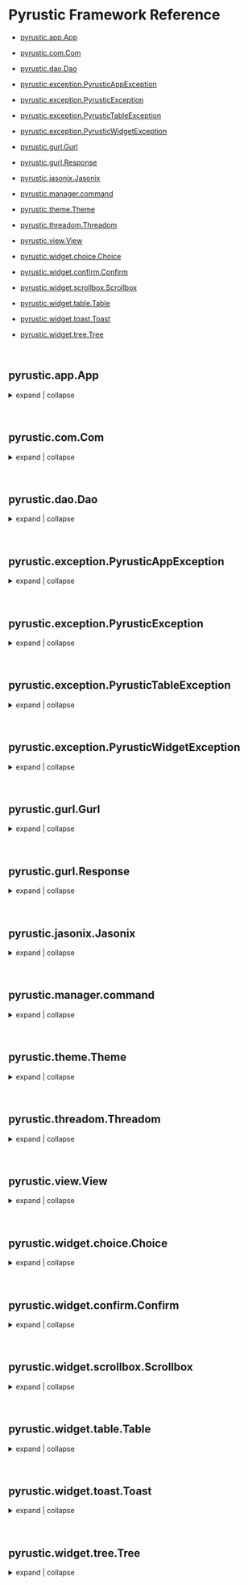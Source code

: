 # Pyrustic Framework Reference
- [pyrustic.app.App](#pyrusticappapp) 

- [pyrustic.com.Com](#pyrusticcomcom) 

- [pyrustic.dao.Dao](#pyrusticdaodao) 

- [pyrustic.exception.PyrusticAppException](#pyrusticexceptionpyrusticappexception) 

- [pyrustic.exception.PyrusticException](#pyrusticexceptionpyrusticexception) 

- [pyrustic.exception.PyrusticTableException](#pyrusticexceptionpyrustictableexception) 

- [pyrustic.exception.PyrusticWidgetException](#pyrusticexceptionpyrusticwidgetexception) 

- [pyrustic.gurl.Gurl](#pyrusticgurlgurl) 

- [pyrustic.gurl.Response](#pyrusticgurlresponse) 

- [pyrustic.jasonix.Jasonix](#pyrusticjasonixjasonix) 

- [pyrustic.manager.command](#pyrusticmanagercommand) 

- [pyrustic.theme.Theme](#pyrusticthemetheme) 

- [pyrustic.threadom.Threadom](#pyrusticthreadomthreadom) 

- [pyrustic.view.View](#pyrusticviewview) 

- [pyrustic.widget.choice.Choice](#pyrusticwidgetchoicechoice) 

- [pyrustic.widget.confirm.Confirm](#pyrusticwidgetconfirmconfirm) 

- [pyrustic.widget.scrollbox.Scrollbox](#pyrusticwidgetscrollboxscrollbox) 

- [pyrustic.widget.table.Table](#pyrusticwidgettabletable) 

- [pyrustic.widget.toast.Toast](#pyrusticwidgettoasttoast) 

- [pyrustic.widget.tree.Tree](#pyrusticwidgettreetree) 

<br>

## pyrustic.app.App


<details>
<summary>expand | collapse</summary>



<br>


### `App` 
Pyrustic Framework's entry point.
This class should be instantiated inside the file "main.py".

<br>


### `__init__` (self, package)
Create an App instance.
package: the name of the package in which the caller is. Use __package__.

It's recommended to don't write any code above this instantiation.
<br><br>

### `exit_hook` 
None
<br><br>

### `gui_config` 
Setter et Getter
Get a dict-like deepcopy of your config file if it exists and is valid.
Else you will get the default config dict.
<br><br>

### `root` 
Get the main tk root
<br><br>

### `theme` 
Get the theme object
For more information about what a theme is:
- check 'pyrustic.theme.Theme';
- then check the beautiful theme 'pyrustic.theme.cyberpunk'
<br><br>

### `view` 
Get the view object.
A view should implement "pyrustic.viewable.Viewable"
<br><br>

### `center` (self)
Center the window
<br><br>

### `exit` (self)
Exit, simply ;-)
Depending on your config file, the application will close quickly or not.
A quick exit will ignore the lifecycle of a Viewable (pyrustic.viewable).
In others words, '_on_destroy()' methods won't be called.
Exit quickly if you don't care clean-up but want the app to close as fast as possible.
<br><br>

### `maximize` (self)
Maximize the window
<br><br>

### `restart` (self)
Call this method to restart the app.
You would need to submit a new view first before calling this method.
<br><br>

### `start` (self)
Call this method to start the app.
It should be called once and put on the last line of the file.


</details>
<br><br>

## pyrustic.com.Com


<details>
<summary>expand | collapse</summary>



<br>


### `Com` 
The Event Notification Comprehension 

<br>


### `__init__` (self, tk=None, event_sep=None)
Initialize self.  See help(type(self)) for accurate signature.
<br><br>

### `event_sep` 
None
<br><br>

### `resources` 
None
<br><br>

### `subscribers` 
None
<br><br>

### `tk` 
None
<br><br>

### `pub` (self, event, data=None, sync=False)
None
<br><br>

### `req` (self, resource, res_args=None, res_kwargs=None, consumer=None, sync=False)
None
<br><br>

### `res` (self, name, handler)
None
<br><br>

### `sub` (self, event, consumer)
None
<br><br>

### `unres` (self, name)
None
<br><br>

### `unsub` (self, sid)
None


</details>
<br><br>

## pyrustic.dao.Dao


<details>
<summary>expand | collapse</summary>



<br>


### `Dao` 
It's recommended to use Dao by composition. Meaning: don't subclass it.
DAO: Data Access Object (this one is built to work with SQLite).
You give an SQL request with some params or not, it spills out the result nicely !
You can even get the list of tables or columns.

<br>


### `__init__` (self, path, creational_script=None, raise_exception=True, raise_warning=True, connection_kwargs=None)
- path: absolute path to database file

- creational_script: a path to a file, a file-like object or a string of sql code
    Example_a: "CREATE TABLE my_table(id INTEGER NOT NULL PRIMARY KEY);"
    Example_b: "/path/to/script.sql"

- raise_exception: By default, True, so exceptions (sqlite.Error) will be raised

- raise_warning: By default, True, so exceptions (sqlite.Warning) will be raised

- connection_kwargs: connections arguments used while calling the
 method "sqlite.connect()"
<br><br>

### `con` 
Connection object
<br><br>

### `creational_script` 
None
<br><br>

### `is_new` 
Returns True if the database has just been created, otherwise returns False
<br><br>

### `path` 
None
<br><br>

### `close` (self)
Well, it closes the connection
<br><br>

### `columns` (self, table)
Returns the list of columns names of the given table name
A column is like:
    (int_id, str_column_name, str_column_datatype, int_boolean_nullability,
    default_value, int_primary_key)
Example:
    [(0, "id", "INTEGER", 1, None, 1),
    (1, "name", "TEXT", 0, None, 0),
    (2, "age", "INTEGER", 1, None, 0)]

This method can raise sqlite.Error, sqlite.Warning
<br><br>

### `edit` (self, sql, param=None)
Use this method to edit your database.
Formally: Data Definition Language (DDL) and Data Manipulation Language (DML).
It returns True or False or raises sqlite.Error, sqlite.Warning
Example:
    edit( "SELECT * FROM table_x WHERE age=?", param=(15, ) )
<br><br>

### `export` (self)
export the database: it returns a string of sql code.
This method can raise sqlite.Error, sqlite.Warning
<br><br>

### `query` (self, sql, param=None)
Use this method to query your database.
Formally: Data Query Language (DQL)
It returns a tuple: (data, description).
        Data is a list with data from ur query.
        Description is a list with the name of columns related to data
    Example: ( [1, "Jack", 50], ["id", "name", "age"] )
    This method can raise sqlite.Error, sqlite.Warning
<br><br>

### `script` (self, script)
Executes the script as an sql-script. Meaning: there are multiple lines of sql.
This method returns nothing but could raise sqlite.Error, sqlite.Warning.

script could be a path to a file, a file-like object or just a string.
<br><br>

### `tables` (self)
Returns the list of tables names.
Example: ["table_1", "table_2"]
This method can raise sqlite.Error, sqlite.Warning
<br><br>

### `test` (self)
Returns True if this is a legal database, otherwise returns False


</details>
<br><br>

## pyrustic.exception.PyrusticAppException


<details>
<summary>expand | collapse</summary>



<br>


### `PyrusticAppException` 
Common base class for all non-exit exceptions.

<br>




</details>
<br><br>

## pyrustic.exception.PyrusticException


<details>
<summary>expand | collapse</summary>



<br>


### `PyrusticException` 
Common base class for all non-exit exceptions.

<br>




</details>
<br><br>

## pyrustic.exception.PyrusticTableException


<details>
<summary>expand | collapse</summary>



<br>


### `PyrusticTableException` 
Common base class for all non-exit exceptions.

<br>




</details>
<br><br>

## pyrustic.exception.PyrusticWidgetException


<details>
<summary>expand | collapse</summary>



<br>


### `PyrusticWidgetException` 
Common base class for all non-exit exceptions.

<br>




</details>
<br><br>

## pyrustic.gurl.Gurl


<details>
<summary>expand | collapse</summary>



<br>


### `Gurl` 
Gurl is a great suite for accessing the web!

<br>


### `__init__` (self, token=None, headers=None, web_cache=True, response_cache=True)
PARAMETERS:

- token: Authentication token

- headers: dict of headers. Example:
        { "Accept": "application/vnd.github.v3+json",
          "User-Agent": "Mozilla/5.0" )

- web_cache: bool, set it to True to activate the web cache

- response_cache: bool, set it to True to access cached responses
<br><br>

### `headers` 
None
<br><br>

### `token` 
None
<br><br>

### `web_cache` 
None
<br><br>

### `request` (self, url, body=None, method='GET', headers=None)
Returns a Response object 


</details>
<br><br>

## pyrustic.gurl.Response


<details>
<summary>expand | collapse</summary>



<br>


### `Response` 
None

<br>


### `__init__` (self, native=None, error=None, cached_response=None)
Initialize self.  See help(type(self)) for accurate signature.
<br><br>

### `body` 
None
<br><br>

### `cached_response` 
None
<br><br>

### `code` 
None
<br><br>

### `error` 
None
<br><br>

### `error_reason` 
None
<br><br>

### `headers` 
None
<br><br>

### `json` 
None
<br><br>

### `native` 
None
<br><br>

### `reason` 
None
<br><br>

### `status` 
None
<br><br>

### `url` 
None
<br><br>

### `header` (self, name, default=None)
None
<br><br>

### `show` (self, include_headers=False, include_body=False)
None


</details>
<br><br>

## pyrustic.jasonix.Jasonix


<details>
<summary>expand | collapse</summary>



<br>


### `Jasonix` 
Jasonix allows you to play with JSON files like toys ! (really)

<br>


### `__init__` (self, target, default=None, readonly=False)
PARAMETERS:

- target: file-like object or a path to a json file. If target is a path
 and this path doesn't exist, a new file will be created or not according
to the parameter "default

- default: file-like object or a path or a dict.

- readonly: bool
<br><br>

### `data` 
The dict-like representation of the JSON file
<br><br>

### `default` 
None
<br><br>

### `target` 
None
<br><br>

### `reload` (self)
Reload data from JSON file
<br><br>

### `save` (self)
"
Push data into the JSON file (not the default file !) if 'readonly' is False


</details>
<br><br>

## pyrustic.manager.command


<details>
<summary>expand | collapse</summary>



<br>


### `command` (line=None, target=None)
Param:
    - line is a string
    - target is a string

<br>



</details>
<br><br>

## pyrustic.theme.Theme


<details>
<summary>expand | collapse</summary>



<br>


### `Theme` 
A theme is a collection of styles and... others theme.

<br>


### `__init__` (self)
Initialize self.  See help(type(self)) for accurate signature.
<br><br>

### `styles` 
Get a list of styles that this theme contains
<br><br>

### `themes` 
Get a list of theme that this theme contains
<br><br>

### `add_style` (self, style, scope=None)
Add a style to this theme.
The style is an instance of 'pyrustic.default_style._Style'.
You don't have to directly subclass the private class '_Style'.
Instead, subclass one of the public classes in the module 'pyrustic.default_style'.
The scope here is an optional string.
When you don't set the scope, the style will be applied as it.
Example. If you add a Button style in your theme, this style will be
applied to all buttons widgets. But you can restrict this effect to a scope.
This scope could be by example "*Canvas*Button.", meaning all buttons
that are living on all Canvas, are candidates for the given style.
<br><br>

### `add_theme` (self, theme)
Add a theme to this... theme
<br><br>

### `target` (self, master)
Set this theme to master. Master here should be the root widget of your app.
You need to set the theme to master before installing others widgets on the master.


</details>
<br><br>

## pyrustic.threadom.Threadom


<details>
<summary>expand | collapse</summary>



<br>


### `Threadom` 
None

<br>


### `__init__` (self, tk, sync=False)
- tk: a tk.Tk instance or any tkinter object
- sync: boolean
<br><br>

### `consume` (self, queue, consumer=None, unpack_result=False, exception_handler=None, latency=10)
Loops through the queue, pick data, then run the callback 'consumer' with
data as argument.
Example, assume that there are these integers 3, 4 and 5 in the queue.
3 -> consumer(3); 4 -> consumer(4); 5 -> consumer(5)

- queue: the queue. See Threadom's method 'q'.
- consumer: the callback that accepts one argument or more than one if unpack_result is True
- unpack_result: if True, the result will be unpacked.
- exception_handler: callback that accepts one argument to handle any occurred exception.
- latency: integer. Milliseconds between each loop to consume the queue. By default: 10

Returns the 'qid'. You will need this 'qid' to stop, pause, resume the loop or to get info.
<br><br>

### `info` (self, qid=None)
Retrieve info from the process launched by the method 'consume'.
Returns a dict:
 {"queue": queue, "active": boolean, "consumer": callback, "unpack_result": boolean,
 "exception_handler": callback, "latency": integer}
<br><br>

### `pause` (self, qid)
Pause the process launched by the method 'consume'.
Put 0 to pause all processes
<br><br>

### `q` (self)
Creates a new Queue
<br><br>

### `resume` (self, qid)
Resume the process launched by the method 'consume'
Put 0 to resume all processes
<br><br>

### `run` (self, target, target_args=None, target_kwargs=None, consumer=None, sync=None, daemon=True, unpack_result=False, upstream_exception_handler=None, downstream_exception_handler=None)
Runs a target in background. Return False if the target is in WAITING state (sync)
- target: the callable to run
- target_args: tuple, arguments to use
- target_kwargs: dict, keyword-arguments to use
- consumer: the callback with parameter(s) that will consume the returned value by target
- sync: None or boolean to override the constructor's argument sync
- unpack_result: boolean, True, to unpack the result returned by target
- upstream_exception_handler: one parameter callback to handle the exception
    raised while running the target
- downstream_exception_handler: one parameter callback to handle the exception
    raised while calling the consumer
<br><br>

### `stop` (self, qid)
Stop the process launched by the method 'consume'.
Set 0 to stop them all.


</details>
<br><br>

## pyrustic.view.View


<details>
<summary>expand | collapse</summary>



<br>


### `View` 
Subclass this if you are going to create a view.

Lifecycle of a view:
    1- you instantiate the view
    2- '__init__()' is implicitly called
    3- you call the method '.build()'
    4- '_on_build()' is implicitly called
    5- '_on_display()' is implicitly called once the widget is visible
    6- '_on_destroy()' is implicitly called when the widget is destroyed/closed

The rules to create your view is simple:
- You need to subclass Viewable.
- You need to implement the methods '_on_build()', and optionally
    implement '_on_display()' and '_on_destroy()'.
- You need to set an instance variable '_body' with either a tk.Frame or tk.Toplevel
    in the method '_on_build()'
That's all ! Of course, when you are ready to use the view, just call the 'build()' method.
Calling the 'build()' method will return the body of the view. The one that you assigned
to the instance variable '_body'. The same body can be retrieved with the property 'body'.
The 'build()' method should be called once. Calling it more than once will still return
the body object, but the view won't be built again.
You can't re-build your same view instance after destroying its body.
You can destroy the body directly, by calling the conventional tkinter destruction method
 on the view's body. But it's recommended to destroy the view by calling the view's method
 'destroy()' inherited from the class Viewable.
The difference between these two ways of destruction is that when u call the Viewable's
 'destroy()' method, the method '_on_destroy()' will be called BEFORE the effective
 destruction of the body. If u call directly 'destroy' conventionally on the tkinter
 object (the body), the method '_on_destroy()' will be called AFTER the beginning
  of destruction of the body.

  By the way, you can use convenience methods "build_pack", "build_grid", "build_place"
  to build and pack/grid/place your widget in the master !!
  Use "build_wait" for toplevels if you want the app to wait till the window closes

<br>


### `__init__` (self)
Initialize self.  See help(type(self)) for accurate signature.
<br><br>

### `body` 
Get the body of this view.
<br><br>

### `state` 
Return the current state of the Viewable instance.
States are integers, you can use these constants:
    - viewable.NEW: the state just after instantiation;
    - viewable.BUILT: the state after the call of on_body
    - viewable.DISPLAYED: the state after the call of on_display
    - viewable.DESTROYED: the state after the call of on_destroy
<br><br>

### `build` (self)
Build the view. Return the body
<br><br>

### `build_grid` (self, cnf=None, **kwargs)
None
<br><br>

### `build_pack` (self, cnf=None, **kwargs)
None
<br><br>

### `build_place` (self, cnf=None, **kwargs)
None
<br><br>

### `build_wait` (self)
Build the view. Return the body
<br><br>

### `destroy` (self)
Destroy the body of this view


</details>
<br><br>

## pyrustic.widget.choice.Choice


<details>
<summary>expand | collapse</summary>



<br>


### `Choice` 
Choice is a dialog box to make the user select some items among others.
The Choice could be implemented with either radiobuttons or checkbuttons.

Example:

    import tkinter as tk
    from pyrustic.widget.choice import Choice

    def my_handler(result):
        print(result)

    root = tk.Tk()
    my_items = ("first", "second", "third")
    choice = Choice(root, title="Choice", header="Make a choice",
                    items=my_items, handler=my_handler)
    choice.build()
    root.mainloop()

<br>


### `__init__` (self, master=None, title=None, header=None, message=None, items=None, selected=None, flavor='radio', handler=None, geometry=None, options=None, extra_options=None)
PARAMETERS:

- master: widget parent. Example: an instance of tk.Frame

- title: title of dialog box

- header: the text to show as header

- message: the text to show as message

- use_scrollbox: bool, set it to True to make the Dialog scrollable

- items: a sequence of strings. Example: ("banana", "apple").

- selected: a sequence of indexes to indicate default selection.
Set it to None if u don't need it.

- flavor: it could be either RADIO or CHECK
for respectively radiobutton and checkbutton

- handler: a callback to be executed immediately
after closing the dialog box.
The callback should allow one parameter, the result:

    - If the flavor is RADIO,
     then, result is a tuple like: (the selected index, item string).

    - If the flavor is CHECK,
     then, result is a sequence of tuples.
     Each tuple is like: (integer, item string),
     with integer being 1 if the button has been clicked, else 0.

- geometry: str, as the dialog box is a toplevel (BODY),
 you can edit its geometry. Example: "500x300"

- options: dictionary of widgets options
    The widgets keys are: BODY, LABEL_HEADER, SCROLLBOX, LABEL_MESSAGE,
    FRAME_PANE, FRAME_FOOTER, BUTTON_CONTINUE, BUTTON_CANCEL,
    RADIOBUTTONS, CHECKBUTTONS.

    Example: Assume that you want to set the LABEL_MESSAGE's background to black
    and the BODY's background to red:
        options = { BODY: {"background": "red"},
                    LABEL_MESSAGE: {"background": "black"} }
<br><br>

### `components` 
Get the components (widgets instances) used to build this dialog.

This property returns a dict. The keys are:
    BODY, LABEL_HEADER, SCROLLBOX, LABEL_MESSAGE,
    FRAME_PANE, FRAME_FOOTER, BUTTON_CONTINUE, BUTTON_CANCEL,
    RADIOBUTTONS, CHECKBUTTONS.

Warning: radiobuttons and checkbuttons are sequences of widgets positioned
in the sequence according to the index.

Another Warning: check the presence of key before usage.
<br><br>

### `flavor` 
None
<br><br>

### `handler` 
None
<br><br>

### `header` 
None
<br><br>

### `items` 
None
<br><br>

### `message` 
None
<br><br>

### `selected` 
- If the flavor is RADIO,
     then, result is a tuple like: (the selected index, item string).
     Example: 3 items, the second has been selected:
        result = (1, "Item at index 1")

- If the flavor is CHECK,
 then, result is a sequence of tuples, each positioned in
 the sequence according to its index number.
 Each tuple is like: (integer, item string),
 with integer being 1 if the button has been clicked, else 0.
 Example: 3 items, only the last 2 are checked:
    result = ( (0, "item 1"), (1, "item 2"), (1, "item 3") )


</details>
<br><br>

## pyrustic.widget.confirm.Confirm


<details>
<summary>expand | collapse</summary>



<br>


### `Confirm` 
Confirm is a dialog box to ask the user to confirm an action.

Example:

    import tkinter as tk
    from pyrustic.widget.confirm import Confirm

    def my_handler(result):
        print(result)

    root = tk.Tk()
    confirm = Confirm(root, title="Confirm", header="Confirmation",
                    message="Do you really want to continue ?",
                    handler=my_handler)
    confirm.build()
    root.mainloop()

<br>


### `__init__` (self, master=None, title=None, header=None, message=None, handler=None, geometry=None, options=None, extra_options=None)
PARAMETERS:

- master: widget parent. Example: an instance of tk.Frame

- title: title of dialog box

- header: the text to show as header

- message: the text to show as message

- handler: a callback to be executed immediately after closing the dialog box.
    This callback should accept a boolean positional argument.
    True means Ok, confirmed.

- geometry: str, as the dialog box is a toplevel (BODY),
 you can edit its geometry. Example: "500x300"

- options: dictionary of widgets options
    The widgets keys are: BODY, LABEL_HEADER,
     LABEL_MESSAGE, FRAME_FOOTER, BUTTON_CANCEL, BUTTON_CONFIRM.

    Example: Assume that you want to set the LABEL_MESSAGE's background to black
    and the BODY's background to red:
        options = { BODY: {"background": "red"},
                    LABEL_MESSAGE: {"background": "black"} }
<br><br>

### `components` 
Get the components (widgets instances) used to build this dialog.

This property returns a dict. The keys are:
    BODY, LABEL_HEADER,
    LABEL_MESSAGE, FRAME_FOOTER, BUTTON_CANCEL, BUTTON_CONFIRM

Warning: check the presence of key before usage
<br><br>

### `handler` 
None
<br><br>

### `header` 
None
<br><br>

### `message` 
None
<br><br>

### `ok` 
Returns True if user confirmed, else get False


</details>
<br><br>

## pyrustic.widget.scrollbox.Scrollbox


<details>
<summary>expand | collapse</summary>



<br>


### `Scrollbox` 
Scrollbox is a scrollable surface. You just need to use its property "box" as
your layout's parent.

Example:

    import tkinter as tk
    from pyrustic.widget.scrollbox import Scrollbox

    root = tk.Tk()
    scrollbox = Scrollbox(root)
    scrollbox.build_pack()
    # Pack 50 Label on the box
    for i in range(50):
        label = tk.Label(scrollbox.box, text="Label {}".format(i))
        label.pack(anchor=tk.W)
    root.mainloop()

<br>


### `__init__` (self, master=None, orient='vertical', box_sticky='nswe', resizable_box=True, options=None, extra_options=None)
- master: widget parent. Example: an instance of tk.Frame

- orient: could be one of: VERTICAL, HORIZONTAL, BOTH

- options: dictionary of widgets options
    The widgets keys are: BODY, CANVAS, BOX, HSB, VSB
    Example: Assume that you want to set the CANVAS background to red
        options = {CANVAS: {"background": "red"}}
<br><br>

### `box` 
None
<br><br>

### `components` 
Get the components (widgets instances) used to build this scrollbox.

This property returns a dict. The keys are:
    BODY, CANVAS, BOX, HSB, VSB

Warning: check the presence of key before usage. Example,
the widget linked to the HSB key may be missing because
only VSB is used
<br><br>

### `orient` 
None
<br><br>

### `box_config` (self, **options)
As the BOX is an item compared to CANVAS, some
the options concerning the BOX can be edited only via
CANVAS "itemconfig" method.
Use this method to edit these options.
itemconfig options are: anchor, state, height, width.

Warning: these options are not the same as the arguments
 of BOX's own constructor !
<br><br>

### `clear` (self)
Clears the Scrollbox.
This method doesn't destruct this object but BOX's children
<br><br>

### `xview_moveto` (self, fraction)
Calls canvas's method 'xview_moveto'
Set:
    - 0: to scroll to left
    - 1: to scroll to right
<br><br>

### `yview_moveto` (self, fraction)
Calls canvas's method 'yview_moveto'
Set:
    - 0: to scroll to top
    - 1: to scroll to bottom


</details>
<br><br>

## pyrustic.widget.table.Table


<details>
<summary>expand | collapse</summary>



<br>


### `Table` 
Table supports data sorting, multiple selection modes, and more...

Example:
```python
import tkinter as tk
from pyrustic.widget.table import Table

root = tk.Tk()
my_titles = ("Name", "Job")
my_data = (("Jack", "Architect"), ("Diana", "Physicist"))
table = Table(root, titles=my_titles, data=my_data)
table.build_pack()
root.mainloop()
```

<br>


### `__init__` (self, master=None, titles=None, data=None, hidden_columns=None, sorting=True, mask=None, select_mode='browse', layout='equally', orient='both', options=None, extra_options=None)
PARAMETERS:

- master: widget parent. Example: an instance of tk.Frame

- titles: sequence of titles. Example: ("Name", "Job")

- data: sequence of sequences. Each sub-sequence must have same size as titles.
    Example: ( ("Jack, "Architect"), ("Diana", "Physicist") )

- hidden_columns: sequence of columns to hide.
    Example: (1, 2) will hide the column at the index 1 and 2.
    Example: (0, ) will hide only the first column

- sorting: boolean, set to True if you want the table to be able to do sorting when user
    clicks on a column title. Default: True

- mask: a callable that will be called at each insertion of line of data
in the table.
    The mask must accept 2 arguments:
        - index: int, index of the row (line)
        - data: the sequence of strings to insert at this given row
    The mask must returns a new data with same length or the same old data

- select_mode: selection modes: SINGLE, BROWSE,
 MULTIPLE and EXTENDED. Default: SINGLE.
 Selection modes are the same as described in the tk.Listbox's documentation.

- layout: EQUALLY or PROPORTIONALLY. Default: EQUALLY

- orient: orientation for scrollbars. BOTH or VERTICAL or HORIZONTAL

- options: dictionary of widgets options
    The widgets keys are: BODY, VSB, HSB, CANVAS, FRAME_BACKGROUND,
    FRAMES_HEADERS, LISTBOXES_COLUMNS, LABELS_SORTING and LABELS_TITLES.
    Example: Assume that you want to set the BODY's background to black
    and the horizontal scrollbar's background to red:
        options = {"BODY": {"background": "red"},
                   "HSB": {"background": "black"}}
<br><br>

### `components` 
Get the components (widgets instances) used to build this dialog.

This property returns a dict. The keys are:
    BODY, VSB, HSB, CANVAS, FRAME_BACKGROUND,
    FRAMES_HEADERS, LISTBOXES_COLUMNS, LABELS_SORTING and LABELS_TITLES
Warning: FRAMES_HEADERS, LABELS_TITLES, LABELS_SORTING
 and LISTBOXES_COLUMNS are sequences of widgets by index
<br><br>

### `data` 
None
<br><br>

### `hidden_columns` 
None
<br><br>

### `layout` 
None
<br><br>

### `mask` 
None
<br><br>

### `orient` 
None
<br><br>

### `select_mode` 
None
<br><br>

### `selection` 
Return a sequence of the current selection.
selection = ( item_1, item_2, ...)
item_i = {"index": int, "data": data}
data = a sequence of string representing the row at the index.
<br><br>

### `table_size` 
returns the length of columns and rows: (rows, cols)
Example:
    Assume that the table has 3 columns and 10 rows,
    this property will return (10, 3)
<br><br>

### `titles` 
None
<br><br>

### `cget_column` (self, index=None, option='background')
If index is None, returns a sequence of options of listboxes (columns).
Else returns the options of the column at the given index
<br><br>

### `clear` (self)
Clear the table
<br><br>

### `config_column` (self, index=None, **options)
Configure column. If index is None, all columns will be configured
<br><br>

### `delete` (self, index_start, index_end=None)
Deletes lines (rows) from the table
<br><br>

### `fill` (self, titles=None, data=None)
This will overwrite the titles and/or data with the new given titles or data
<br><br>

### `get` (self, index_start, index_end=None)
Returns a line if you don't give a 'index_end'.
Returns a sequence of lines if you give a 'index_end'.
<br><br>

### `handle_row_event` (self, sequence, handler)
This callback will be called at a specific row event (sequence = string):
    handler(table, row_data, row_index, column_index)
<br><br>

### `handle_row_selected` (self, handler)
This callback will be called at the event 'row selection':
    handler(table, row_data, row_index, column_index)
<br><br>

### `insert` (self, index, data)
Insert into the table this data at this index.
Index is an integer or the string "end" (meaning, put the data at the end of table).
This method doesn't wipe the previous data stored at this index but instead,
pull that data down.

data is a sequence of sequences of strings.

Example:
Assume you want to push the new line ("Matrix", "Cameraman") at index 0.
    insert(0, [("Matrix", "Cameraman")])
Assume you want to push ("Matrix", "Cameraman") and ("Diana", "Seller")
at index "end".
    insert("end", [("Matrix", "Cameraman"), ("Diana", "Seller")])
<br><br>

### `see` (self, index='end')
The table will scroll to the given index


</details>
<br><br>

## pyrustic.widget.toast.Toast


<details>
<summary>expand | collapse</summary>



<br>


### `Toast` 
A toast is a dialog box with or without decoration
that is displayed for a given duration.

Any "click" action on the Toast's body will close it.

Example:
    import tkinter as tk
    from pyrustic.widget.toast import Toast

    root = tk.Tk()
    toast = Toast(root, header="My Header", message="My Message")
    toast.build()
    root.mainloop()

<br>


### `__init__` (self, master=None, title=None, header=None, message=None, duration=1234, decoration=False, geometry=None, options=None, extra_options=None)
PARAMETERS:

- master: widget parent. Example: an instance of tk.Frame

- title: title of dialog box

- header: the text to show as header

- message: the text to show as message

- duration: int, in milliseconds.
    You can set None to duration to cancel the self-destroying timer

- decoration: True or False to allow Window decoration

- geometry: str, as the dialog box is a toplevel (BODY),
 you can edit its geometry. Example: "500x300"

- options: dictionary of widgets options
    The widgets keys are: BODY, LABEL_HEADER, LABEL_MESSAGE.

    Example: Assume that you want to set the LABEL_MESSAGE's background to black
    and the BODY's background to red:
        options = { BODY: {"background": "red"},
                    LABEL_MESSAGE: {"background": "black"} }
<br><br>

### `components` 
Get the components (widgets instances) used to build this Toast.

This property returns a dict. The keys are:
    BODY, LABEL_HEADER, LABEL_MESSAGE,
<br><br>

### `decoration` 
None
<br><br>

### `duration` 
None
<br><br>

### `header` 
None
<br><br>

### `message` 
None


</details>
<br><br>

## pyrustic.widget.tree.Tree


<details>
<summary>expand | collapse</summary>



<br>


### `Tree` 
Tree is the megawidget to use to display the data as a tree.
To use Tree, you need to subclass it.

pyrustic.tree.SimpleTree is a nice example to study.

Scroll to the bottom of this file at the top-level script
environment to see the usage of SimpleTree

<br>


### `__init__` (self, master=None, indent=50, spacing=10, options=None, extra_options=None)
PARAMETERS:

- master: widget parent. Example: an instance of tk.Frame

- indent: left indent

- spacing: space between two nodes

- options: dictionary of widgets options
    The widgets keys are: BODY, NODE_FRAME, HEADER_FRAME, and BOX_FRAME.
    Example: Assume that you want to set the NODE_FRAME's background to black
    and the BODY's background to red:
        options = {BODY: {"background": "red"},
                   NODE_FRAME: {"background": "black"}}
<br><br>

### `hook` 
None
<br><br>

### `indent` 
None
<br><br>

### `nodes` 
Returns sequence of nodes. Check the method 'node()' to
see how an individual node data structure looks like.
<br><br>

### `root` 
None
<br><br>

### `spacing` 
None
<br><br>

### `attach` (self, node_id)
Attaches (again) a detached node. Returns True if it worked, else False
<br><br>

### `clear` (self, node_id)
Deletes the descendants of this node. Returns True if all right, else False.
<br><br>

### `collapse` (self, node_id)
Collapses this node. Returns True if it worked, else returns False
<br><br>

### `collexp` (self, node_id)
Useful method to toggle the state collapsed/expanded of the node
<br><br>

### `delete` (self, node_id)
Deletes this node.
Returns True or False
<br><br>

### `descendants` (self, node_id)
List of descendants nodes.
[ node, node, ...]

Please check the doc of the method "node()" to learn more about
the structure of a node object (a dict in fact)
<br><br>

### `detach` (self, node_id)
Detaches an attached node. Returns True if it worked, else False.
The detached node won't be visible anymore.
The detached node's descendants won't be visible anymore.
<br><br>

### `expand` (self, node_id)
Expands this node. Returns True if it worked, else returns False
<br><br>

### `expanded` (self, node_id)
Returns True if this node is actually expanded, else returns False
<br><br>

### `feed` (self, node_id, *args, **kwargs)
This method will call "_on_feed(*args, **kwargs").
Use it to feed some data to the tree
<br><br>

### `ghost` (self, node_id)
Hide the header frame of the node whose node_id is given.
Note that the descendants nodes will still be visible.
Use this method to give illusion that descendants nodes
don't have a root at all (kind of floating without root).
This method returns a boolean (True to indicate that all right, else False)
<br><br>

### `insert` (self, parent=None, title='', index='end', data=None, container=True, expand=False)
Insert a node.
- parent: the node_id of the parent or None if this is the root node of the tree
- title: string
- index: an integer to indicate where to put the node between
 its parent's descendants.
    Put "end" to indicate that this node should be added at the the end
- data: None or dictionary to contain whatever data you want. It could help later.
- container: boolean. True, if the node should contain another node. False else.
- expand: boolean, True if this node should be expanded from creation. False else.
Returns:
    None if failed to insert the node, else returns the newly created node_id
<br><br>

### `move` (self, node_id, parent_id=None, index=0)
Moves a node to another index. Returns True if all right, else False.
<br><br>

### `node` (self, id_or_path)
Returns a node by its node_id or its dotted path.
A node is a dictionary of data:
node = {"parent": int, "node_id": int, "container": bool,
        "index": int, "expanded": bool, "data": dict, "title": str,
        "frame_node": tk.Frame, "frame_header": tk.Frame,
        "frame_box": tk.Frame, "attached": bool, "ghosted": bool}
Example of dotted path (each number in the path is a position index):
    Hub
        Africa
        America
        Asia
            China
    china node = "0.2.0"
<br><br>

### `tag` (self, node_id, data=None)
Edits this node's data. Data should be None or a dict
Returns the data
<br><br>

### `title` (self, node_id, title=None)
Use this method to display or edit the title of a node.
Returns this node's title if you don't set a title as argument
<br><br>

### `unghost` (self, node_id)
Reveals the header frame of the node whose node_id is given.
This method returns a boolean (True to indicate that all right, else False)
<br><br>

### `untag` (self, node_id, data=None)
Edits this node's data. Data should be a sequence of keys.
Returns the data
<br><br>

### `walk` (self, node_id)
Walks throughout the node.
Example:
    for node_id, descendants in tree.walk(2):
        print(node_id, len(descendants))


</details>